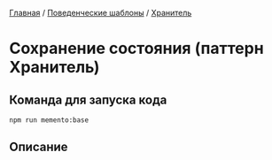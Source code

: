 [Главная](../../..) / [Поведенческие шаблоны](../..) / [Хранитель](..)


# Сохранение состояния (паттерн Хранитель)

## Команда для запуска кода

```
npm run memento:base
```

## Описание